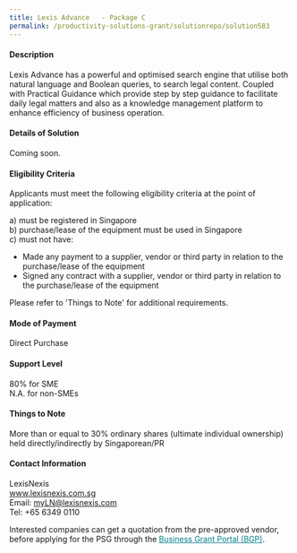 ```yaml
---
title: Lexis Advance   - Package C
permalink: /productivity-solutions-grant/solutionrepo/solution583
---
```


#### Description

Lexis Advance has a powerful and optimised search engine that utilise both natural language and Boolean queries, to search legal content. Coupled with Practical Guidance which provide step by step guidance to facilitate daily legal matters and also as a knowledge management platform to enhance efficiency of business operation.


#### Details of Solution

Coming soon.

#### Eligibility Criteria

Applicants must meet the following eligibility criteria at the point of application:

a) must be registered in Singapore <br>
b) purchase/lease of the equipment must be used in Singapore <br>
c) must not have:
- Made any payment to a supplier, vendor or third party in relation to the purchase/lease of the equipment
- Signed any contract with a supplier, vendor or third party in relation to the purchase/lease of the equipment

Please refer to 'Things to Note' for additional requirements.

#### Mode of Payment
Direct Purchase

#### Support Level
80% for SME <br>
N.A. for non-SMEs

#### Things to Note
More than or equal to 30% ordinary shares (ultimate individual ownership) held directly/indirectly by Singaporean/PR

#### Contact Information
LexisNexis<br>www.lexisnexis.com.sg<br>Email: myLN@lexisnexis.com<br>Tel: +65 6349 0110

Interested companies can get a quotation from the pre-approved vendor, before applying for the PSG through the <a target='_blank' style='color:#037e8a' href='https://www.businessgrants.gov.sg/'>Business Grant Portal (BGP)</a>.
